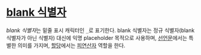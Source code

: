 # [blank 식별자](#blank-identifier)

*blank 식별자*는 밑줄 표시 캐릭터인 `_`로 표기한다. blank 식별자는 정규 식별자(blank 식별자가 아닌 식별자) 대신에 익명 placeholder 목적으로 사용하며, [선언문](/Declarations%20and%20scope/)에서는 특별한 의미를 가지며, [할당](/Statements/assignments.html)에서는 [피연산자](/Expressions/operands.html) 역할을 한다.
